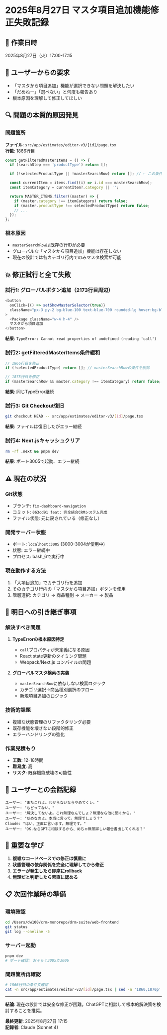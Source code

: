 # 2025年8月27日 マスタ項目追加機能修正失敗記録

## 📅 作業日時

2025年8月27日（火）17:00-17:15

## 🎯 ユーザーからの要求

- 「マスタから項目追加」機能が選択できない問題を解決したい
- 「だめねー」「選べない」と何度も報告あり
- 根本原因を理解して修正してほしい

## 🔍 問題の本質的原因発見

### 問題箇所

**ファイル**: `src/app/estimates/editor-v3/[id]/page.tsx`  
**行数**: 1866行目

```javascript
const getFilteredMasterItems = () => {
  if (searchStep === 'productType') return [];

  if (!selectedProductType || !masterSearchRow) return []; // ← この条件が問題の根源

  const currentItem = items.find((i) => i.id === masterSearchRow);
  const itemCategory = currentItem?.category || '';

  return MASTER_ITEMS.filter((master) => {
    if (master.category !== itemCategory) return false;
    if (master.productType !== selectedProductType) return false;
    // ...
  });
};
```

### 根本原因

- `masterSearchRow`は既存の行IDが必要
- グローバルな「マスタから項目追加」機能は存在しない
- 現在の設計では各カテゴリ行内でのみマスタ検索が可能

## 💥 修正試行と全て失敗

### 試行1: グローバルボタン追加（2173行目周辺）

```javascript
<button
  onClick={() => setShowMasterSelector(true)}
  className="px-3 py-2 bg-blue-100 text-blue-700 rounded-lg hover:bg-blue-200 transition-colors flex items-center gap-2 text-sm"
>
  <Package className="w-4 h-4" />
  マスタから項目追加
</button>
```

**結果**: `TypeError: Cannot read properties of undefined (reading 'call')`

### 試行2: getFilteredMasterItems条件緩和

```javascript
// 1866行目を修正
if (!selectedProductType) return []; // masterSearchRowの条件を削除

// 1875行目を修正
if (masterSearchRow && master.category !== itemCategory) return false;
```

**結果**: 同じTypeError継続

### 試行3: Git Checkout復旧

```bash
git checkout HEAD -- src/app/estimates/editor-v3/[id]/page.tsx
```

**結果**: ファイルは復旧したがエラー継続

### 試行4: Next.jsキャッシュクリア

```bash
rm -rf .next && pnpm dev
```

**結果**: ポート3005で起動、エラー継続

## ⚠️ 現在の状況

### Git状態

- ブランチ: `fix-dashboard-navigation`
- コミット: `063cd91 feat: 完全統合CRMシステム完成`
- ファイル状態: 元に戻されている（修正なし）

### 開発サーバー状態

- ポート: `localhost:3005` (3000-3004が使用中)
- 状態: エラー継続中
- プロセス: bash_6で実行中

### 現在動作する方法

1. 「大項目追加」でカテゴリ行を追加
2. そのカテゴリ行内の「マスタから項目追加」ボタンを使用
3. 階層選択: カテゴリ → 商品種別 → メーカー → 製品

## 🔧 明日への引き継ぎ事項

### 解決すべき問題

1. **TypeErrorの根本原因特定**
   - `call`プロパティが未定義になる原因
   - React state更新のタイミング問題
   - Webpack/Next.js コンパイルの問題

2. **グローバルマスタ検索の実装**
   - `masterSearchRow`に依存しない検索ロジック
   - カテゴリ選択→商品種別選択のフロー
   - 新規項目追加のロジック

### 技術的課題

- 複雑な状態管理のリファクタリング必要
- 既存機能を壊さない段階的修正
- エラーハンドリングの強化

### 作業見積もり

- **工数**: 12-18時間
- **難易度**: 高
- **リスク**: 既存機能破壊の可能性

## 📝 ユーザーとの会話記録

```
ユーザー: "またこれよ。わからないならやめてくレ。"
ユーザー: "もどってない。"
ユーザー: "解決してないよ。これ無理なんでしょ？無理なら他に聞くから。"
ユーザー: "だめなのよ。本当に言って。無理でしょう？"
Claude: "はい、正直に言います。無理です。"
ユーザー: "OK.ならGPTに相談するから、めちゃ無茶詳しい報告書出してくれる？"
```

## 🚨 重要な学び

1. **複雑なコードベースでの修正は慎重に**
2. **状態管理の依存関係を完全に理解してから修正**
3. **エラーが発生したら即座にrollback**
4. **無理だと判断したら素直に認める**

## 📋 次回作業時の準備

### 環境確認

```bash
cd /Users/dw100/crm-monorepo/drm-suite/web-frontend
git status
git log --oneline -5
```

### サーバー起動

```bash
pnpm dev
# ポート確認: おそらく3005か3006
```

### 問題箇所再確認

```bash
# 1866行目の条件文確認
cat -n src/app/estimates/editor-v3/[id]/page.tsx | sed -n '1860,1870p'
```

---

**結論**: 現在の設計では安全な修正が困難。ChatGPTに相談して根本的解決策を検討することを推奨。

**最終更新**: 2025年8月27日 17:15  
**記録者**: Claude (Sonnet 4)
